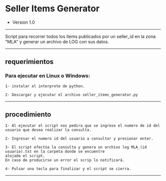 # Seller Items Generator

* Version 1.0 


***
Script para recorrer todos los ítems publicados por un seller_id en la zona  "MLA" y generar un archivo de LOG con sus datos.
***

## requerimientos

### Para ejecutar en Linux o Windows:
```
1- instalar el interprete de python.

2- Descargar y ejecutar el archivo seller_items_generator.py
```

***

## procedimiento
```
1- Al ejecutar el script nos pedira que se ingrese el numero de id del usuario que desea realizar la consulta.

2- Ingresar el numero id del usuario a consultar y presionar enter.

3- El script efectúa la consulta y genera un archivo log MLA_(id usuario).txt en la carpeta donde se encuentre 
alojado el script.
En caso de producirse un error el scrip lo notificará.

4- Pulsar una tecla para finalizar y el script se cierra.
```

***
